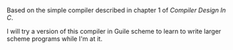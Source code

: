 Based on the simple compiler described in chapter 1 of *Compiler Design In C*.

I will try a version of this compiler in Guile scheme to learn to write larger
scheme programs while I'm at it.
